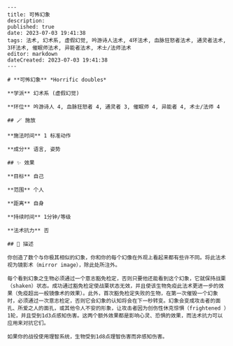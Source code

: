 
    ---
    title: 可怖幻象
    description: 
    published: true
    date: 2023-07-03 19:41:38
    tags: 法术, 幻术系, 虚假幻觉, 吟游诗人法术, 4环法术, 血脉狂怒者法术, 通灵者法术, 3环法术, 催眠师法术, 异能者法术, 术士/法师法术
    editor: markdown
    dateCreated: 2023-07-03 19:41:38
    ---

    # **可怖幻象** *Horrific doubles*

    **学派** 幻术系 (虚假幻觉) 

    **环位** 吟游诗人 4, 血脉狂怒者 4, 通灵者 3, 催眠师 4, 异能者 4, 术士/法师 4

    ## 🪄 施放

    **施法时间** 1 标准动作

    **成分** 语言, 姿势

    ## ✨ 效果 

    **目标** 自己 

    **范围** 个人

    **距离** 自身  

    **持续时间** 1分钟/等级 

    **法术抗力** 否

    ## 📖 描述

    你创造了数个与你极其相似的幻象，你和你的每个幻像在外观上看起来都有些许不同。将此法术视为镜影术（mirror image），除此处所注外。

    每个看到幻象之生物必须通过一个意志豁免检定，否则只要他还能看到这个幻象，它就保持战栗（shaken）状态。成功通过豁免检定使战栗状态无效，并且使该生物免疫此法术更进一步的效果（免疫超出一般镜像术的效果）。此外，首次豁免检定失败的生物，在第一次催毁一个幻象时，必须通过一次意志检定，否则它会幻象的认知将会在下一秒转变。幻象会变成攻击者的面孔、所爱之人的面孔，或其他令人不安的形象，让攻击者因为创伤性休克惊惧（frightened ）1轮，并且受到1d3点感知伤害。这两个额外效果都是影响心灵、恐惧的效果，而法术抗力可以应用来对抗它们。

    如果你的战役使用理智系统，生物受到1d8点理智伤害而非感知伤害。
    